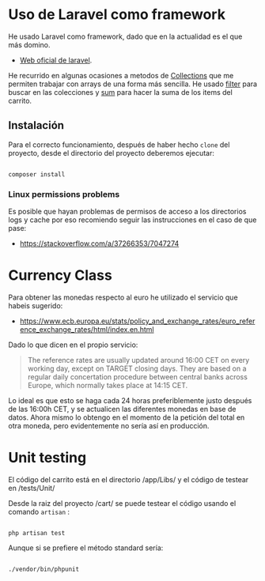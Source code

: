 # Uso de Laravel como framework

He usado Laravel como framework, dado que en la actualidad es el que más domino.

- [Web oficial de laravel](https://laravel.com/).

He recurrido en algunas ocasiones a metodos de 
[Collections](https://laravel.com/docs/7.x/collections) que me permiten trabajar
con arrays de una forma más sencilla. He usado 
[filter](https://laravel.com/docs/7.x/collections#method-filter) para buscar
en las colecciones y [sum](https://laravel.com/docs/7.x/collections#method-sum) para
hacer la suma de los items del carrito.

## Instalación 
Para el correcto funcionamiento, después de haber hecho `clone` del proyecto,
desde el directorio del proyecto deberemos ejecutar:

<code>
composer install
</code>

### Linux permissions problems
Es posible que hayan problemas de permisos de acceso a los directorios 
logs y cache por eso recomiendo seguir las instrucciones en el caso de que pase:

- https://stackoverflow.com/a/37266353/7047274

# Currency Class
Para obtener las monedas respecto al euro he utilizado el servicio que habeis sugerido:
- https://www.ecb.europa.eu/stats/policy_and_exchange_rates/euro_reference_exchange_rates/html/index.en.html

Dado lo que dicen en el propio servicio:

> The reference rates are usually updated around 16:00 CET on every working day, 
except on TARGET closing days. They are based on a regular daily concertation 
procedure between central banks across Europe, which normally takes place at 14:15 CET.

Lo ideal es que esto se haga cada 24 horas preferiblemente justo después de las
16:00h CET, y se actualicen las diferentes monedas en base de datos. Ahora mismo
lo obtengo en el momento de la petición del total en otra moneda, pero evidentemente
no sería así en producción.

# Unit testing

El código del carrito está en el directorio /app/Libs/ y el código de testear en
/tests/Unit/

Desde la raiz del proyecto /cart/ se puede testear el código usando el comando 
``artisan`` :

<code>
php artisan test
</code>

Aunque si se prefiere el método standard sería:

<code>
./vendor/bin/phpunit
</code>
